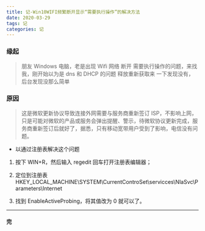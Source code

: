 ```yaml
---
title: 记-Win10WIFI频繁断开显示“需要执行操作”的解决方法
date: 2020-03-29
tags: 记
categories: 记
---
```


### 缘起

> 朋友 Windows 电脑，老是出现 Wifi 网络 断开 需要执行操作的问题，来找我，刚开始以为是 dns 和 DHCP 的问题 释放重新获取来 一下发现没有，后台发现没那么简单

### 原因

> 这是微软更新协议导致连接外网需要与服务商重新签订 ISP，不影响上网，只是可能对微软的产品或服务会弹出提醒、警示，待微软协议更新完成，服务商重新签订后就好了，据悉，只有移动宽带用户受到了影响，电信没有问题。

- 以通过注册表解决这个问题

1. 按下 WIN+R，然后输入 regedit 回车打开注册表编辑器；

2. 定位到注册表 HKEY_LOCAL_MACHINE\SYSTEM\CurrentControSet\servicces\NlaSvc\Parameters\Internet

3. 找到 EnableActiveProbing，将其值改为 0 就可以了。

---

#### 完
